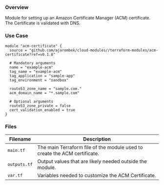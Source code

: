 ### Overview

Module for setting up an Amazon Certificate Manager (ACM) certificate.  The Certificate is validated with DNS.

### Use Case

```hcl-terraform
module "acm-certificate" {
  source = "github.com/ajarombek/cloud-modules//terraform-modules/acm-certificate?ref=v0.1.8"

  # Mandatory arguments
  name = "example-acm"
  tag_name = "example-acm"
  tag_application = "sample-app"
  tag_environment = "sandbox"
  
  route53_zone_name = "sample.com."
  acm_domain_name = "*.sample.com"

  # Optional arguments
  route53_zone_private = false
  cert_validation_enabled = true
}
```

### Files

| Filename                 | Description                                                                 |
|--------------------------|-----------------------------------------------------------------------------|
| `main.tf`                | The main Terraform file of the module used to create the ACM certificate.   |
| `outputs.tf`             | Output values that are likely needed outside the module.                    |
| `var.tf`                 | Variables needed to customize the ACM Certificate.                          |